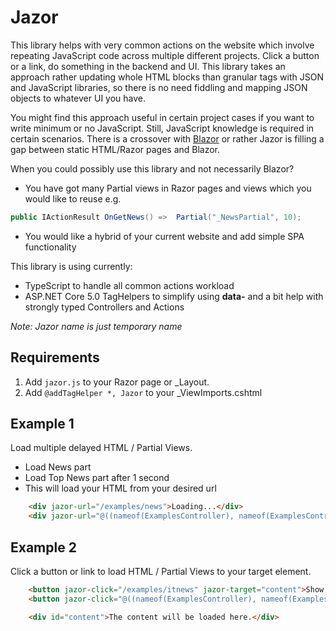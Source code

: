 # Jazor

This library helps with very common actions on the website which involve repeating JavaScript code across multiple different projects. Click a button or a link, do something in the backend and UI. This library takes an approach rather updating whole HTML blocks than granular tags with JSON and JavaScript libraries, so there is no need fiddling and mapping JSON objects to whatever UI you have.

You might find this approach useful in certain project cases if you want to write minimum or no JavaScript. Still, JavaScript knowledge is required in certain scenarios. There is a crossover with [Blazor](https://github.com/dotnet/blazor) or rather Jazor is filling a gap between static HTML/Razor pages and Blazor.

When you could possibly use this library and not necessarily Blazor?
- You have got many Partial views in Razor pages and views which you would like to reuse e.g. 
```c#
public IActionResult OnGetNews() =>  Partial("_NewsPartial", 10);
```
- You would like a hybrid of your current website and add simple SPA functionality

This library is using currently:
 
- TypeScript to handle all common actions workload
- ASP.NET Core 5.0 TagHelpers to simplify using **data-** and a bit help with strongly typed Controllers and Actions

_Note: Jazor name is just temporary name_

## Requirements

1. Add ```jazor.js``` to your Razor page or _Layout.
2. Add ```@addTagHelper *, Jazor``` to your _ViewImports.cshtml


## Example 1
Load multiple delayed HTML / Partial Views.

 - Load News part
 - Load Top News part after 1 second
 - This will load your HTML from your desired url
 
```html
    <div jazor-url="/examples/news">Loading...</div>
    <div jazor-url="@((nameof(ExamplesController), nameof(ExamplesController.TopNews), null))" jazor-delay="1">Loading...</div>
```

## Example 2

Click a button or link to load HTML / Partial Views to your target element.


```html
    <button jazor-click="/examples/itnews" jazor-target="content">Show .NET News</div>
    <button jazor-click="@((nameof(ExamplesController), nameof(ExamplesController.AngularNews), null))" jazor-target="content">Show Angular News</button>

    <div id="content">The content will be loaded here.</div>
```

